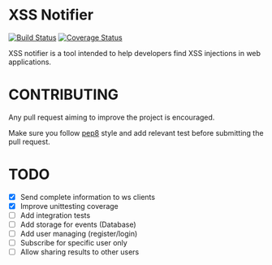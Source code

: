XSS Notifier
============

[![Build Status](https://api.travis-ci.org/mattiaslundberg/xssnotifier-server.png?branch=master)](https://travis-ci.org/mattiaslundberg/xssnotifier-server)
[![Coverage Status](https://coveralls.io/repos/mattiaslundberg/xssnotifier-server/badge.svg?branch=master&service=github)](https://coveralls.io/github/mattiaslundberg/xssnotifier-server?branch=master)

XSS notifier is a tool intended to help developers find XSS injections in web applications.



CONTRIBUTING
============
Any pull request aiming to improve the project is encouraged.

Make sure you follow [pep8](https://www.python.org/dev/peps/pep-0008/) style and add relevant test before submitting the pull request.



TODO
====

- [x] Send complete information to ws clients
- [X] Improve unittesting coverage
- [ ] Add integration tests
- [ ] Add storage for events (Database)
- [ ] Add user managing (register/login)
- [ ] Subscribe for specific user only
- [ ] Allow sharing results to other users
